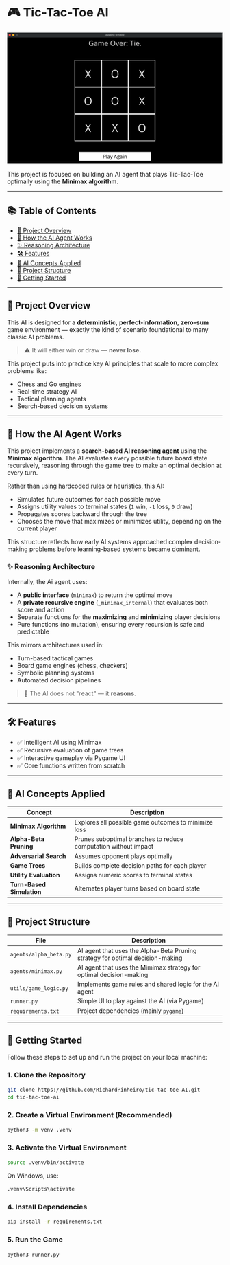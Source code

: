 # 🎮 Tic-Tac-Toe AI

![AI Agent playing Tic-Tac-Toe](assets/images/tic-tac-toe-ai.png)

This project is focused on building an AI agent that plays Tic-Tac-Toe optimally using the **Minimax algorithm**.

---

## 📚 Table of Contents

- [🧠 Project Overview](#-project-overview)
- [🧠 How the AI Agent Works](#-how-the-ai-agent-works)
- [✨ Reasoning Architecture](#-reasoning-architecture)
- [🛠️ Features](#-features)
- [🧪 AI Concepts Applied](#-ai-concepts-applied)
- [📁 Project Structure](#-project-structure)
- [🚀 Getting Started](#-getting-started)

---

## 🧠 Project Overview

This AI is designed for a **deterministic**, **perfect-information**, **zero-sum** game environment — exactly the kind of scenario foundational to many classic AI problems.

> ⚠️ It will either win or draw — **never lose.**

This project puts into practice key AI principles that scale to more complex problems like:

- Chess and Go engines
- Real-time strategy AI
- Tactical planning agents
- Search-based decision systems

---

## 🧠 How the AI Agent Works

This project implements a **search-based AI reasoning agent** using the **Minimax algorithm**. The AI evaluates every possible future board state recursively, reasoning through the game tree to make an optimal decision at every turn.

Rather than using hardcoded rules or heuristics, this AI:
- Simulates future outcomes for each possible move
- Assigns utility values to terminal states (`1` win, `-1` loss, `0` draw)
- Propagates scores backward through the tree
- Chooses the move that maximizes or minimizes utility, depending on the current player

This structure reflects how early AI systems approached complex decision-making problems before learning-based systems became dominant.

### ✨ Reasoning Architecture

Internally, the Ai agent uses:
- A **public interface** (`minimax`) to return the optimal move
- A **private recursive engine** (`_minimax_internal`) that evaluates both score and action
- Separate functions for the **maximizing** and **minimizing** player decisions
- Pure functions (no mutation), ensuring every recursion is safe and predictable

This mirrors architectures used in:
- Turn-based tactical games
- Board game engines (chess, checkers)
- Symbolic planning systems
- Automated decision pipelines

> 🧠 The AI does not "react" — it **reasons**.

---

## 🛠️ Features

- ✅ Intelligent AI using Minimax
- ✅ Recursive evaluation of game trees
- ✅ Interactive gameplay via Pygame UI
- ✅ Core functions written from scratch

---

## 🧪 AI Concepts Applied

| Concept                   | Description                                                      |
|---------------------------|------------------------------------------------------------------|
| **Minimax Algorithm**     | Explores all possible game outcomes to minimize loss             |
| **Alpha-Beta Pruning**    | Prunes suboptimal branches to reduce computation without impact  |
| **Adversarial Search**    | Assumes opponent plays optimally                                 |
| **Game Trees**            | Builds complete decision paths for each player                   |
| **Utility Evaluation**    | Assigns numeric scores to terminal states                        |
| **Turn-Based Simulation** | Alternates player turns based on board state                     |

---

## 📁 Project Structure

| File            | Description                                 |
|-----------------|---------------------------------------------|
| `agents/alpha_beta.py`  | AI agent that uses the Alpha-Beta Pruning strategy for optimal decision-making |
| `agents/minimax.py`  | AI agent that uses the Mimimax strategy for optimal decision-making |
| `utils/game_logic.py`  | Implements game rules and shared logic for the AI agent |
| `runner.py`     | Simple UI to play against the AI (via Pygame) |
| `requirements.txt` | Project dependencies (mainly `pygame`)   |

---

## 🚀 Getting Started

Follow these steps to set up and run the project on your local machine:

### 1. Clone the Repository

```bash
git clone https://github.com/RichardPinheiro/tic-tac-toe-AI.git
cd tic-tac-toe-ai
```

### 2. Create a Virtual Environment (Recommended)

```bash
python3 -m venv .venv
```

### 3. Activate the Virtual Environment

```bash
source .venv/bin/activate
```
On Windows, use:
```bash
.venv\Scripts\activate
```

### 4. Install Dependencies

```bash
pip install -r requirements.txt
```

### 5. Run the Game

```bash
python3 runner.py
```
